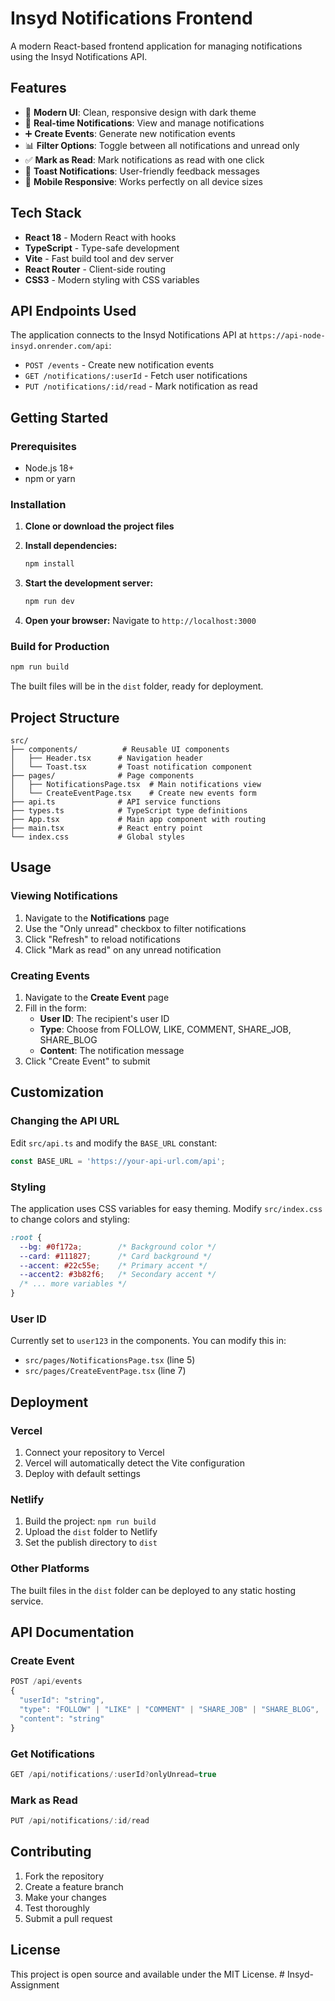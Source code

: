 # Insyd Notifications Frontend

A modern React-based frontend application for managing notifications using the Insyd Notifications API.

## Features

- 📱 **Modern UI**: Clean, responsive design with dark theme
- 🔔 **Real-time Notifications**: View and manage notifications
- ➕ **Create Events**: Generate new notification events
- 📊 **Filter Options**: Toggle between all notifications and unread only
- ✅ **Mark as Read**: Mark notifications as read with one click
- 🎨 **Toast Notifications**: User-friendly feedback messages
- 📱 **Mobile Responsive**: Works perfectly on all device sizes

## Tech Stack

- **React 18** - Modern React with hooks
- **TypeScript** - Type-safe development
- **Vite** - Fast build tool and dev server
- **React Router** - Client-side routing
- **CSS3** - Modern styling with CSS variables

## API Endpoints Used

The application connects to the Insyd Notifications API at `https://api-node-insyd.onrender.com/api`:

- `POST /events` - Create new notification events
- `GET /notifications/:userId` - Fetch user notifications
- `PUT /notifications/:id/read` - Mark notification as read

## Getting Started

### Prerequisites

- Node.js 18+ 
- npm or yarn

### Installation

1. **Clone or download the project files**

2. **Install dependencies:**
   ```bash
   npm install
   ```

3. **Start the development server:**
   ```bash
   npm run dev
   ```

4. **Open your browser:**
   Navigate to `http://localhost:3000`

### Build for Production

```bash
npm run build
```

The built files will be in the `dist` folder, ready for deployment.

## Project Structure

```
src/
├── components/          # Reusable UI components
│   ├── Header.tsx      # Navigation header
│   └── Toast.tsx       # Toast notification component
├── pages/              # Page components
│   ├── NotificationsPage.tsx  # Main notifications view
│   └── CreateEventPage.tsx    # Create new events form
├── api.ts              # API service functions
├── types.ts            # TypeScript type definitions
├── App.tsx             # Main app component with routing
├── main.tsx            # React entry point
└── index.css           # Global styles
```

## Usage

### Viewing Notifications

1. Navigate to the **Notifications** page
2. Use the "Only unread" checkbox to filter notifications
3. Click "Refresh" to reload notifications
4. Click "Mark as read" on any unread notification

### Creating Events

1. Navigate to the **Create Event** page
2. Fill in the form:
   - **User ID**: The recipient's user ID
   - **Type**: Choose from FOLLOW, LIKE, COMMENT, SHARE_JOB, SHARE_BLOG
   - **Content**: The notification message
3. Click "Create Event" to submit

## Customization

### Changing the API URL

Edit `src/api.ts` and modify the `BASE_URL` constant:

```typescript
const BASE_URL = 'https://your-api-url.com/api';
```

### Styling

The application uses CSS variables for easy theming. Modify `src/index.css` to change colors and styling:

```css
:root {
  --bg: #0f172a;        /* Background color */
  --card: #111827;      /* Card background */
  --accent: #22c55e;    /* Primary accent */
  --accent2: #3b82f6;   /* Secondary accent */
  /* ... more variables */
}
```

### User ID

Currently set to `user123` in the components. You can modify this in:
- `src/pages/NotificationsPage.tsx` (line 5)
- `src/pages/CreateEventPage.tsx` (line 7)

## Deployment

### Vercel

1. Connect your repository to Vercel
2. Vercel will automatically detect the Vite configuration
3. Deploy with default settings

### Netlify

1. Build the project: `npm run build`
2. Upload the `dist` folder to Netlify
3. Set the publish directory to `dist`

### Other Platforms

The built files in the `dist` folder can be deployed to any static hosting service.

## API Documentation

### Create Event
```typescript
POST /api/events
{
  "userId": "string",
  "type": "FOLLOW" | "LIKE" | "COMMENT" | "SHARE_JOB" | "SHARE_BLOG",
  "content": "string"
}
```

### Get Notifications
```typescript
GET /api/notifications/:userId?onlyUnread=true
```

### Mark as Read
```typescript
PUT /api/notifications/:id/read
```

## Contributing

1. Fork the repository
2. Create a feature branch
3. Make your changes
4. Test thoroughly
5. Submit a pull request

## License

This project is open source and available under the MIT License.
#   I n s y d - A s s i g n m e n t  
 